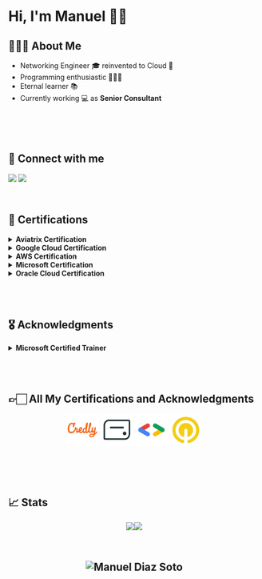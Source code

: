 # Hi, I'm Manuel 👋🏻 #

## 👨🏻‍💻  About Me ##

- Networking Engineer 🎓 reinvented to Cloud 💬 
- Programming enthusiastic 👨🏻‍💻 
- Eternal learner 📚 
- Currently working 💻 as <strong>Senior Consultant</strong>

</br>
</br>
</br>

## 🔗  Connect with me ##

[![](https://img.shields.io/badge/GitHub-%23121011.svg?style=for-the-badge&logo=Github&logoColor=white)](https://github.com/manueldiazsoto)
[![](https://img.shields.io/badge/linkedin-%230077B5.svg?style=for-the-badge&logo=linkedin)](https://www.linkedin.com/in/manueldiazsoto/)


</br>

## 🏅  Certifications ##

<details>
    <summary><strong>Aviatrix Certification</strong></summary>
    </br>
    <table>
        <tr>
            <td width="200"><p align="center"><img src="/images/badge_aviatrix_multicloud_network_associate.png" alt="" height="125" wi
            dth="125"></p></td>
        </tr>
        <tr>
            <td><p align="center"><a href="https://www.credly.com/badges/b321726a-fec4-495e-ab7e-e8814d8b9f59">Aviatrix Certified Engineer - Multi-Cloud Network Associate</a></p></td>
        </tr>
    </table>
</details>
<details>
    <summary><strong>Google Cloud Certification</strong></summary>
    </br>
    <table>
        <tr>
            <td width="200"><p align="center"><img src="/images/badge_google_cloud_certified_cloud_digital_leader.png" alt="" height="125" width="125"></p></td>
        </tr>
        <tr>
            <td><p align="center"><a href="https://www.credential.net/5916bb03-d3bf-4c74-a186-88db50f071ff">Google Cloud Certified - Cloud Digital Leader</a></p></td>
        </tr>
    </table>
</details>
<details>
    <summary><strong>AWS Certification</strong></summary>
    </br>
    <table>
        <tr>
            <td width="200"><p align="center"><img src="/images/badge_aws_certified_cloud_practitioner.png" alt="" height="125" width="125"></p></td>
            <td width="200"><p align="center"><img src="/images/badge_aws_certified_solutions_architect_associate.png" alt="" height="125" width="125"></p></td>
        </tr>
        <tr>
            <td><p align="center"><a href="https://www.credly.com/badges/14377f94-0763-40ff-8172-acbb445a0f0b">AWS Certified Cloud Practitioner</a></p></td>
            <td><p align="center"><a href="https://www.credly.com/badges/313bb8d3-5314-4bab-9032-376fe8bf1f67">AWS Certified Solutions Architect - Associate</a></p></td>
        </tr>
    </table>
</details>
<details>
    <summary><strong>Microsoft Certification</strong></summary>
    </br>
    <table>
        <tr>
            <td width="200"><p align="center"><img src="/images/badge_ms_az900.png" alt="" height="125" width="125"></p></td>
            <td width="200"><p align="center"><img src="/images/badge_ms_dp900.png" alt="" height="125" width="125"></p></td>
            <td width="200"><p align="center"><img src="/images/badge_ms_ai900.png" alt="" height="125" width="125"></p></td>
            <td width="200"><p align="center"><img src="/images/badge_ms_pl900.png" alt="" height="125" width="125"></p></td>
        </tr>
        <tr>
            <td><p align="center"><a href="https://www.credly.com/badges/4e80a159-65e4-4832-8ae2-42e691cb33f0">Microsoft Certified: Azure Fundamentals</a></p></td>
            <td><p align="center"><a href="https://www.credly.com/badges/b4891267-919b-4114-8982-3d702a9d8dbd">Microsoft Certified: Azure Data Fundamentals</a></p></td>
            <td><p align="center"><a href="https://www.credly.com/badges/a2fa37c2-9f9f-487a-bcb8-fdd046b38eb8">Microsoft Certified: Azure AI Fundamentals</a></p></td>
            <td><p align="center"><a href="https://www.credly.com/badges/3e35d29b-f358-4ff6-b869-8946d3e877b3">Microsoft Certified: Power Platform Fundamentals</a></p></td>
        </tr>
        <tr>
            <td width="200"></td>
            <td width="200"></td>
            <td width="200"></td>
            <td width="200"></td>
        </tr>
        <tr>
            <td width="200"><p align="center"><img src="/images/badge_ms_sc900.png" alt="" height="125" width="125"></p></td>
            <td width="200"><p align="center"><img src="/images/badge_ms_mb910.png" alt="" height="125" width="125"></p></td>
            <td width="200"><p align="center"><img src="/images/badge_ms_az104.png" alt="" height="125" width="125"></p></td>
            <td width="200"><p align="center"><img src="/images/badge_ms_az204.png" alt="" height="125" width="125"></p></td>
        </tr>
        <tr>
            <td><p align="center"><a href="https://www.credly.com/badges/2c5ce055-c6db-4306-a857-92c4bc741546">Microsoft Certified: Security, Compliance, and Identity Fundamentals</a></p></td>
            <td><p align="center"><a href="https://www.credly.com/badges/c8841471-ff40-4c0d-8264-07601f3a1c62">Microsoft Certified: Dynamics 365 Fundamentals (CRM)</a></p></td>
            <td><p align="center"><a href="https://www.credly.com/badges/994ab82a-6a7c-451c-9f9f-227d144d5012">Microsoft Certified: Azure Administrator Associate</a></p></td>
            <td><p align="center"><a href="https://www.credly.com/badges/a612272d-3258-4c22-ad97-fb80d43d9f2c">Microsoft Certified: Azure Developer Associate</a></p></td>
        </tr>
        <tr>
            <td width="200"></td>
            <td width="200"></td>
            <td width="200"></td>
            <td width="200"></td>
        </tr>
        <tr>
            <td width="200"><p align="center"><img src="/images/badge_ms_dp100.png" alt="" height="125" width="125"></p></td>
            <td width="200"></td>
            <td width="200"></td>
            <td width="200"></td>
        </tr>
        <tr>
            <td><p align="center"><a href="https://www.credly.com/badges/8c586eb6-88fc-4104-9a3f-ce6549405a28">Microsoft Certified: Azure Data Scientist Associate</a></p></td>
            <td></td>
            <td></td>
            <td></td>
        </tr>
    </table>
</details>
<details>
    <summary><strong>Oracle Cloud Certification</strong></summary>
    </br>
    <table>
        <tr>
            <td width="200"><p align="center"><img src="/images/badge_oracle_cloud_infrastructure_foundations_2021_certified_associate.png" alt="" height="125" wi
            dth="125"></p></td>
        </tr>
        <tr>
            <td><p align="center"><a href="#">Oracle Cloud Infrastructure Foundations 2021 Certified Associate</a></p></td>
        </tr>
    </table>
</details>
</br>
</br>
</br>

## 🎖  Acknowledgments ##

<details>
    <summary><strong>Microsoft Certified Trainer</strong></summary>
    </br>
    <table>
        <tr>
            <td width="200"><p align="center"><img src="/images/badge_mct_21-22.png" alt="" height="125" width="125"></p></td>
            <td width="200"><p align="center"><img src="/images/badge_mct_22-23.png" alt="" height="125" width="125"></p></td>
            <td width="200"><p align="center"><img src="/images/badge_mct_23-24.png" alt="" height="125" width="125"></p></td>
        </tr>
        <tr>
            <td><p align="center"><a href="https://www.credly.com/badges/7f21cf8d-7095-4e4c-ada6-8095a55db104">Microsoft Certified Trainer 2021-2022</a></p></td>
            <td><p align="center"><a href="https://www.credly.com/badges/4199c507-7981-4b7d-842d-a0e7311b3063">Microsoft Certified Trainer 2022-2023</a></p></td>
            <td><p align="center"><a href="https://www.credly.com/badges/3ce35660-3b34-4ab0-946d-b2b62c9cd8b5">Microsoft Certified Trainer 2023-2024</a></p></td>
        </tr>
    </table>
</details>
</br>
</br>
</br>

## 👉🏻  All My Certifications and Acknowledgments ##

<p align="center">
    <a href="https://www.credly.com/users/manueldiazsoto"><img src="/images/icon-credly.png" alt="Credly" height="65" width="65"></a>
    <a href="https://www.credential.net/profile/manueldiazsoto/wallet"><img src="/images/icon-accredible.png" alt="Accredible.net" height="65" width="65"></a>
    <a href="https://g.dev/manueldiazsoto"><img src="/images/icon-googledev.png" alt="Google Developer" height="65" width="65"></a>
    <a href="https://www.cloudskillsboost.google/public_profiles/120ef6de-26a5-42d4-93ce-e239968f37ab"><img src="/images/icon-qwiklabs.jpeg" alt="QwikLabs" height="65" width="65"></a>
</p>
</br>
</br>
</br>

## 📈 Stats ##

<p align="center">
    <img align="center" src="https://github-readme-stats.vercel.app/api/top-langs/?username=manueldiazsoto&layout=compact&show_icons=true&title_color=fff&icon_color=79ff97&text_color=9f9f9f&bg_color=151515" height="150"><img align="center" src="https://github-readme-stats.vercel.app/api/?username=manueldiazsoto&hide=contribs,prs&show_icons=true&title_color=fff&icon_color=79ff97&text_color=9f9f9f&bg_color=151515" height="150">
</p>
</br>
<h2 align="center"> <img src="https://komarev.com/ghpvc/?username=manueldiazsoto" alt="Manuel Diaz Soto" /> <h2>
